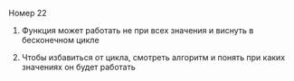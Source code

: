 Номер 22

1) Функция может работать не при всех значения и виснуть в бесконечном цикле

2) Чтобы избавиться от цикла, смотреть алгоритм и понять при каких значениях он будет работать
